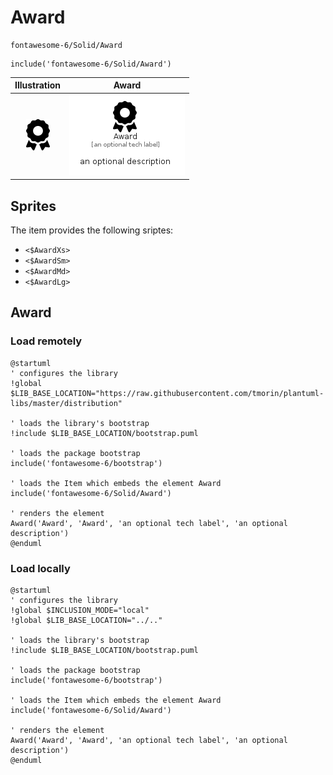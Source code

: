 # Award


```text
fontawesome-6/Solid/Award
```

```text
include('fontawesome-6/Solid/Award')
```



| Illustration | Award |
| :---: | :---: |
| ![illustration for Illustration](../../fontawesome-6/Solid/Award.png) | ![illustration for Award](../../fontawesome-6/Solid/Award.Local.png) |



## Sprites
The item provides the following sriptes:

- `<$AwardXs>`
- `<$AwardSm>`
- `<$AwardMd>`
- `<$AwardLg>`





## Award

### Load remotely
```plantuml
@startuml
' configures the library
!global $LIB_BASE_LOCATION="https://raw.githubusercontent.com/tmorin/plantuml-libs/master/distribution"

' loads the library's bootstrap
!include $LIB_BASE_LOCATION/bootstrap.puml

' loads the package bootstrap
include('fontawesome-6/bootstrap')

' loads the Item which embeds the element Award
include('fontawesome-6/Solid/Award')

' renders the element
Award('Award', 'Award', 'an optional tech label', 'an optional description')
@enduml
```

### Load locally
```plantuml
@startuml
' configures the library
!global $INCLUSION_MODE="local"
!global $LIB_BASE_LOCATION="../.."

' loads the library's bootstrap
!include $LIB_BASE_LOCATION/bootstrap.puml

' loads the package bootstrap
include('fontawesome-6/bootstrap')

' loads the Item which embeds the element Award
include('fontawesome-6/Solid/Award')

' renders the element
Award('Award', 'Award', 'an optional tech label', 'an optional description')
@enduml
```

